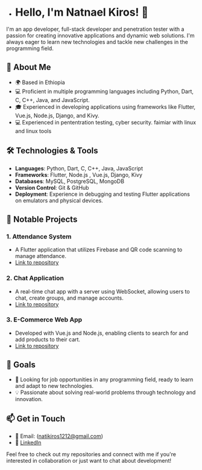 - # Hello, I'm Natnael Kiros! 👋

I'm an app developer, full-stack developer and penetration tester with a passion for creating innovative applications and dynamic web solutions. I'm always eager to learn new technologies and tackle new challenges in the programming field.

## 🚀 About Me

- 🌍 Based in Ethiopia
- 💻 Proficient in multiple programming languages including Python, Dart, C, C++, Java, and JavaScript.
- 🎓 Experienced in developing applications using frameworks like Flutter, Vue.js, Node.js, Django, and Kivy.
-  💻 Experienced in pententration testing, cyber security. faimiar with linux and linux tools
## 🛠️ Technologies & Tools

- **Languages**: Python, Dart, C, C++, Java, JavaScript
- **Frameworks**: Flutter, Node.js , Vue.js, Django, Kivy
- **Databases**: MySQL, PostgreSQL, MongoDB
- **Version Control**: Git & GitHub
- **Deployment**: Experience in debugging and testing Flutter applications on emulators and physical devices.

## 🌟 Notable Projects

### 1. Attendance System
   - A Flutter application that utilizes Firebase and QR code scanning to manage attendance.
   - [Link to repository](https://github.com/natnael-kiros/attendance-system)

### 2. Chat Application
   - A real-time chat app with a server using WebSocket, allowing users to chat, create groups, and manage accounts.
   - [Link to repository](https://github.com/natnael-kiros/chat-app-flutter)

### 3. E-Commerce Web App
   - Developed with Vue.js and Node.js, enabling clients to search for and add products to their cart.
   - [Link to repository](https://github.com/natnael-kiros/e-commerce-node.js)

## 💼 Goals

- 🌱 Looking for job opportunities in any programming field, ready to learn and adapt to new technologies.
- 💡 Passionate about solving real-world problems through technology and innovation.

## 📫 Get in Touch

- 📧 Email: (natikiros1212@gmail.com)
- 🔗 [LinkedIn](https://www.linkedin.com/in/natnael-kiros)

Feel free to check out my repositories and connect with me if you're interested in collaboration or just want to chat about development!


<!---
natnael-kiros/natnael-kiros is a ✨ special ✨ repository because its `README.md` (this file) appears on your GitHub profile.
You can click the Preview link to take a look at your changes.
--->
